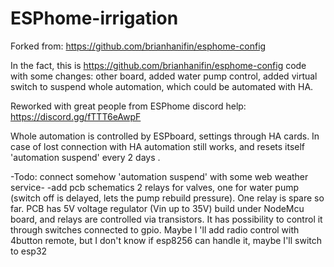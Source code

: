# ESPhome-irrigation


 
 Forked from: https://github.com/brianhanifin/esphome-config

In the fact, this is https://github.com/brianhanifin/esphome-config code 
with some changes: other board, added water pump control, added virtual switch
to suspend whole automation, which could be automated with HA.

Reworked with great people from ESPhome discord help: https://discord.gg/fTTT6eAwpF

Whole automation is controlled by ESPboard, settings through HA cards. In case of lost connection with HA automation still works, and resets itself 'automation suspend' every 2 days .

-Todo: connect somehow 'automation suspend' with some web weather service-
-add pcb schematics
2 relays for valves, one for water pump (switch off is delayed, lets the pump rebuild pressure). One relay is spare so far.
PCB has 5V voltage regulator (Vin up to 35V) build under NodeMcu board, and relays are controlled via transistors. It has possibility to control it through switches connected to gpio. Maybe I 'll add radio control with 4button remote, but I don't know if esp8256 can handle it, maybe I'll switch to esp32

 
